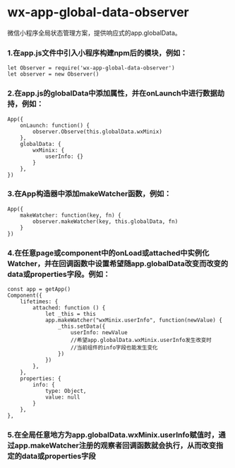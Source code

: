 # wx-app-global-data-observer
微信小程序全局状态管理方案，提供响应式的app.globalData。

### 1.在app.js文件中引入小程序构建npm后的模块，例如：
    let Observer = require('wx-app-global-data-observer')
    let observer = new Observer()

### 2.在app.js的globalData中添加属性，并在onLaunch中进行数据劫持，例如：
    App({
        onLaunch: function() {
            observer.Observe(this.globalData.wxMinix)
        },
        globalData: {
            wxMinix: {
                userInfo: {}
            }
        },
    })
    

### 3.在App构造器中添加makeWatcher函数，例如：
    App({
        makeWatcher: function(key, fn) {
            observer.makeWatcher(key, this.globalData, fn)
        }
    })

### 4.在任意page或component中的onLoad或attached中实例化Watcher，并在回调函数中设置希望随app.globalData改变而改变的data或properties字段。例如：
    const app = getApp()
    Component({
        lifetimes: {
            attached: function () {
                let _this = this
                app.makeWatcher("wxMinix.userInfo", function(newValue) {
                    _this.setData({
                        userInfo: newValue  
                        //希望app.globalData.wxMinix.userInfo发生改变时
                        //当前组件的info字段也能发生变化
                    })
                })
            },
        },
        properties: {
            info: {
                type: Object,
                value: null
            }
        },
    },

### 5.在全局任意地方为app.globalData.wxMinix.userInfo赋值时，通过app.makeWatcher注册的观察者回调函数就会执行，从而改变指定的data或properties字段


